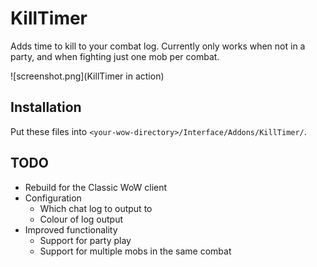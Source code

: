 # KillTimer

Adds time to kill to your combat log. Currently only works when not in a party, and when fighting just one mob per combat.

![screenshot.png](KillTimer in action)

## Installation

Put these files into `<your-wow-directory>/Interface/Addons/KillTimer/`.

## TODO

- Rebuild for the Classic WoW client
- Configuration
    - Which chat log to output to
    - Colour of log output
- Improved functionality
    - Support for party play
    - Support for multiple mobs in the same combat
